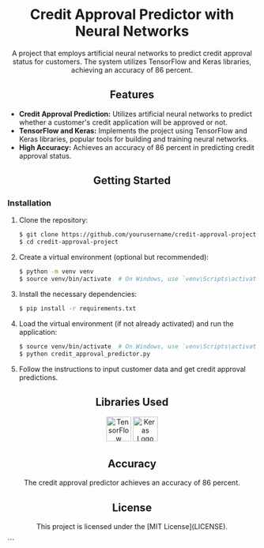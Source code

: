 
<!-- Project Title -->
<h1 align="center">Credit Approval Predictor with Neural Networks</h1>

<!-- Project Description -->
<p align="center">
  A project that employs artificial neural networks to predict credit approval status for customers. The system utilizes TensorFlow and Keras libraries, achieving an accuracy of 86 percent.
</p>

<!-- Project Features -->
<h2 align="center">Features</h2>

- **Credit Approval Prediction:** Utilizes artificial neural networks to predict whether a customer's credit application will be approved or not.
- **TensorFlow and Keras:** Implements the project using TensorFlow and Keras libraries, popular tools for building and training neural networks.
- **High Accuracy:** Achieves an accuracy of 86 percent in predicting credit approval status.

<!-- Getting Started -->
<h2 align="center">Getting Started</h2>

### Installation

1. Clone the repository:

   ```bash
   $ git clone https://github.com/yourusername/credit-approval-project.git
   $ cd credit-approval-project
   ```

2. Create a virtual environment (optional but recommended):

   ```bash
   $ python -m venv venv
   $ source venv/bin/activate  # On Windows, use `venv\Scripts\activate`
   ```

3. Install the necessary dependencies:

   ```bash
   $ pip install -r requirements.txt
   ```

4. Load the virtual environment (if not already activated) and run the application:

   ```bash
   $ source venv/bin/activate  # On Windows, use `venv\Scripts\activate`
   $ python credit_approval_predictor.py
   ```

5. Follow the instructions to input customer data and get credit approval predictions.

<!-- Libraries Used -->
<h2 align="center">Libraries Used</h2>

<p align="center">
  <img alt="TensorFlow Logo" src="https://upload.wikimedia.org/wikipedia/commons/2/2d/Tensorflow_logo.svg" height="50" />
  <img alt="Keras Logo" src="https://upload.wikimedia.org/wikipedia/commons/thumb/a/ae/Keras_logo.svg/512px-Keras_logo.svg.png" height="50" />
  <!-- Add more libraries as needed -->
</p>

<!-- Accuracy -->
<h2 align="center">Accuracy</h2>

<p align="center">
  The credit approval predictor achieves an accuracy of 86 percent.
</p>

<!-- License -->
<h2 align="center">License</h2>

<p align="center">
  This project is licensed under the [MIT License](LICENSE).
</p>
```
